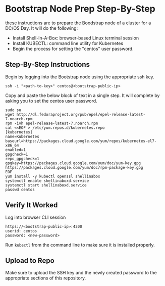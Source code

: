 # Bootstrap Node Prep Step-By-Step

these instructions are to prepare the Boodstrap node of a cluster for a DC/OS Day.  It will do the following:
* Install Shell-In-A-Box: browser-based Linux terminal session
* Install KUBECTL: command line utility for Kubernetes
* Begin the process for setting the "centos" user password.

## Step-By-Step Instructions

Begin by logging into the Bootstrap node using the appropriate ssh key.
```
ssh -i "<path-to-key>" centos@<bootstrap-public-ip>
```

Copy and paste the below block of text in a single step.  It will complete by asking you to set the centos user password.
```
sudo su
wget http://dl.fedoraproject.org/pub/epel/epel-release-latest-7.noarch.rpm
rpm -ivh epel-release-latest-7.noarch.rpm
cat <<EOF > /etc/yum.repos.d/kubernetes.repo
[kubernetes]
name=Kubernetes
baseurl=https://packages.cloud.google.com/yum/repos/kubernetes-el7-x86_64
enabled=1
gpgcheck=1
repo_gpgcheck=1
gpgkey=https://packages.cloud.google.com/yum/doc/yum-key.gpg https://packages.cloud.google.com/yum/doc/rpm-package-key.gpg
EOF
yum install -y kubectl openssl shellinabox
systemctl enable shellinaboxd.service
systemctl start shellinaboxd.service
passwd centos
```

## Verify It Worked

Log into browser CLI session 

```
https://<bootstrap-public-ip>:4200
userid: centos
password: <new-password>
```
Run `kubectl` from the command line to make sure it is installed properly.

## Upload to Repo

Make sure to upload the SSH key and the newly created password to the appropriate sections of this repository.



